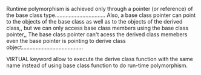 Runtime polymorphism is achieved only through a pointer (or reference) of the base class type.................................
Also, a base class pointer can point to the objects of the base class as well as to the objects of the derived class,, but we can only access base class members using the base class pointer,, The base class pointer can't acess the derived class memebers even the base pointer is pointing to derive class object........................................

VIRTUAL keyword allow to execute the derive class function with the same name instead of using base class function to do run-time polymorphism.
